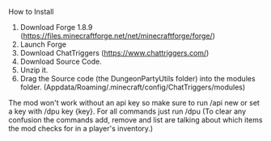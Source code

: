How to Install

1. Download Forge 1.8.9 (https://files.minecraftforge.net/net/minecraftforge/forge/)
2. Launch Forge
3. Download ChatTriggers (https://www.chattriggers.com/)
4. Download Source Code.
5. Unzip it.
6. Drag the Source code (the DungeonPartyUtils folder) into the modules folder. (Appdata/Roaming/.minecraft/config/ChatTriggers/modules)

The mod won't work without an api key so make sure to run /api new or set a key with /dpu key {key}. For all commands just run /dpu
(To clear any confusion the commands add, remove and list are talking about which items the mod checks for in a player's inventory.)
